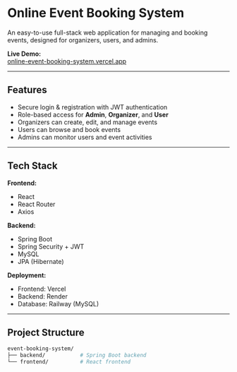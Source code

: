 # Online Event Booking System

An easy-to-use full-stack web application for managing and booking events, designed for organizers, users, and admins.

**Live Demo:**  
 [online-event-booking-system.vercel.app](https://online-event-booking-system.vercel.app)

---

## Features

-  Secure login & registration with JWT authentication
-  Role-based access for **Admin**, **Organizer**, and **User**
-  Organizers can create, edit, and manage events
-  Users can browse and book events
-  Admins can monitor users and event activities

---

##  Tech Stack

**Frontend:**  
- React  
- React Router  
- Axios  

**Backend:**  
- Spring Boot  
- Spring Security + JWT  
- MySQL  
- JPA (Hibernate)

**Deployment:**  
- Frontend: Vercel  
- Backend: Render  
- Database: Railway (MySQL)

---

##  Project Structure

```bash
event-booking-system/
├── backend/           # Spring Boot backend
└── frontend/          # React frontend
